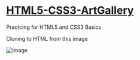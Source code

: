 # [HTML5-CSS3-ArtGallery](https://solarsdev.github.io/HTML5-CSS3-ArtGallery/)

Practcing for HTML5 and CSS3 Basics

Cloning to HTML from this image

![Image](https://i.imgur.com/XTm5mIL.jpg)

